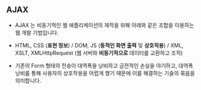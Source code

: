 ## AJAX

- AJAX 는 비동기적인 웹 애플리케이션의 제작을 위해 아래와 같은 조합을 이용하는 웹 개발 기법입니다.

- HTML, CSS (**표현 정보**) / DOM, JS (**동적인 화면 출력** 및 **상호작용**) / XML, XSLT, XMLHttpRequest (웹 서버와 **비동기적으로** 데이터를 교환하고 조작)
- 기존의 Form 형태의 전송이 대역폭을 낭비하고 금전적인 손실을 야기하고, 대역폭 낭비를 통해 사용자의 상호작용을 어렵게 했기 때문에 이를 해결하는 기술의 묶음을 의미합니다.
